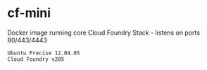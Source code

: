# cf-mini
Docker image running core Cloud Foundry Stack - listens on ports 80/443/4443

    Ubuntu Precise 12.04.05
    Cloud Foundry v205
